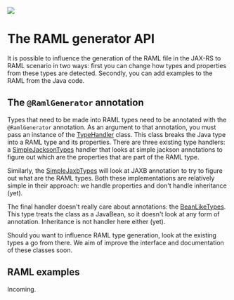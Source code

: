 ![](http://raml.org/images/logo.png)

# The RAML generator API

It is possible to influence the generation of the RAML file in the JAX-RS to RAML scenario in two ways:  first you can 
change how types and properties from these types are detected.  Secondly, you can add examples to the RAML from the Java 
code.

## The `@RamlGenerator` annotation

Types that need to be made into RAML types need to be annotated with the `@RamlGenerator` annotation.  As an argument to 
that annotation, you must pass an instance of the [TypeHandler](src/main/java/org/raml/jaxrs/plugins/TypeHandler.java) class.
This class breaks the Java type into a RAML type and its properties.  There are three existing type handlers:  a 
[SimpleJacksonTypes](src/main/java/org/raml/jaxrs/handlers/SimpleJacksonTypes.java) handler that looks at simple jackson 
annotations to figure out which are the properties that are part of the RAML type.  

Similarly, the [SimpleJaxbTypes](src/main/java/org/raml/jaxrs/handlers/SimpleJaxbTypes.java) will look at JAXB annotation 
to try to figure out what are the RAML types.  Both these implementations are relatively simple in their approach:  we 
handle properties and don't handle inheritance (yet).

The final handler doesn't really care about annotations: the [BeanLikeTypes](src/main/java/org/raml/jaxrs/handlers/BeanLikeTypes.java).
This type treats the class as a JavaBean, so it doesn't look at any form of annotation.  Inheritance is not handler here either (yet).

Should you want to influence RAML type generation, look at the existing types a go from there.  We aim of improve the interface 
and documentation of these classes soon.


## RAML examples

Incoming.


